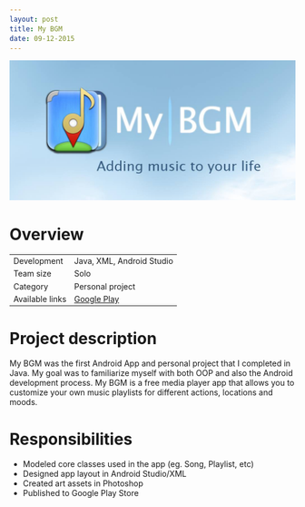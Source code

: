 ```yaml
---
layout: post
title: My BGM
date: 09-12-2015
---
```

<img src="/images/fulls/mybgm-cover.jpg" class="fit image">

<h1>Overview</h1>
<table>
<tr>
<td><span class="icon fa-cog"></span>  Development</td>
<td>Java, XML, Android Studio</td></tr>
<tr>
<td><span class="icon fa-users"></span>  Team size</td>
<td>Solo</td></tr>
<tr>
<td><span class="icon fa-tags"></span>  Category</td>
<td>Personal project</td></tr>
<tr>
<td><span class="icon fa-share-alt"></span>  Available links</td>
<td><a href = "http://bit.do/mybgm">Google Play</a></td></tr>
</table>

<h1>Project description</h1>
My BGM was the first Android App and personal project that I completed in Java. My goal was to familiarize myself with both OOP and also the Android development process. My BGM is a free media player app that allows you to customize your own music playlists for different actions, locations and moods.

<h1>Responsibilities</h1>
<ul>
<li>Modeled core classes used in the app (eg. Song, Playlist, etc)</li>
<li>Designed app layout in Android Studio/XML</li>
<li>Created art assets in Photoshop</li>
<li>Published to Google Play Store</li>
</ul>


